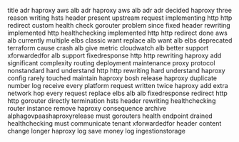 title adr haproxy aws alb adr haproxy aws alb adr adr decided haproxy three reason writing hsts header present upstream request implementing http http redirect custom health check gorouter problem since fixed header rewriting implemented http healthchecking implemented http http redirect done aws alb currently multiple elbs classic want replace alb want alb elbs deprecated terraform cause crash alb give metric cloudwatch alb better support xforwardedfor alb support fixedresponse http http rewriting haproxy add significant complexity routing deployment maintenance proxy protocol nonstandard hard understand http http rewriting hard understand haproxy config rarely touched maintain haproxy bosh release haproxy duplicate number log receive every platform request written twice haproxy add extra network hop every request replace elbs alb alb fixedresponse redirect http http gorouter directly termination hsts header rewriting healthchecking router instance remove haproxy consequence archive alphagovpaashaproxyrelease must gorouters health endpoint drained healthchecking must communicate tenant xforwardedfor header content change longer haproxy log save money log ingestionstorage